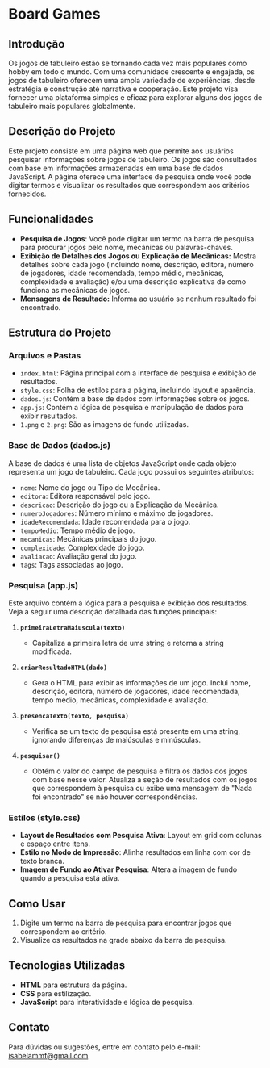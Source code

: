 # Board Games 

## Introdução

Os jogos de tabuleiro estão se tornando cada vez mais populares como hobby em todo o mundo. Com uma comunidade crescente e engajada, os jogos de tabuleiro oferecem uma ampla variedade de experiências, desde estratégia e construção até narrativa e cooperação. Este projeto visa fornecer uma plataforma simples e eficaz para explorar alguns dos jogos de tabuleiro mais populares globalmente.

## Descrição do Projeto

Este projeto consiste em uma página web que permite aos usuários pesquisar informações sobre jogos de tabuleiro. Os jogos são consultados com base em informações armazenadas em uma base de dados JavaScript. A página oferece uma interface de pesquisa onde você pode digitar termos e visualizar os resultados que correspondem aos critérios fornecidos.

## Funcionalidades

- **Pesquisa de Jogos**: Você pode digitar um termo na barra de pesquisa para procurar jogos pelo nome, mecânicas ou palavras-chaves.
- **Exibição de Detalhes dos Jogos ou Explicação de Mecânicas:** Mostra detalhes sobre cada jogo (incluindo nome, descrição, editora, número de jogadores, idade recomendada, tempo médio, mecânicas, complexidade e avaliação) e/ou uma descrição explicativa de como funciona as mecânicas de jogos.
- **Mensagens de Resultado:** Informa ao usuário se nenhum resultado foi encontrado.

## Estrutura do Projeto

### Arquivos e Pastas

- `index.html`: Página principal com a interface de pesquisa e exibição de resultados.
- `style.css`: Folha de estilos para a página, incluindo layout e aparência.
- `dados.js`: Contém a base de dados com informações sobre os jogos.
- `app.js`: Contém a lógica de pesquisa e manipulação de dados para exibir resultados.
- `1.png` e `2.png`: São as imagens de fundo utilizadas.

### Base de Dados (dados.js)

A base de dados é uma lista de objetos JavaScript onde cada objeto representa um jogo de tabuleiro. Cada jogo possui os seguintes atributos:

- `nome`: Nome do jogo ou Tipo de Mecânica.
- `editora`: Editora responsável pelo jogo.
- `descricao`: Descrição do jogo ou a Explicação da Mecânica.
- `numeroJogadores`: Número mínimo e máximo de jogadores.
- `idadeRecomendada`: Idade recomendada para o jogo.
- `tempoMedio`: Tempo médio de jogo.
- `mecanicas`: Mecânicas principais do jogo.
- `complexidade`: Complexidade do jogo.
- `avaliacao`: Avaliação geral do jogo.
- `tags`: Tags associadas ao jogo.

### Pesquisa (app.js)

Este arquivo contém a lógica para a pesquisa e exibição dos resultados. Veja a seguir uma descrição detalhada das funções principais:

1. **`primeiraLetraMaiuscula(texto)`**
   - Capitaliza a primeira letra de uma string e retorna a string modificada.

2. **`criarResultadoHTML(dado)`**
   - Gera o HTML para exibir as informações de um jogo. Inclui nome, descrição, editora, número de jogadores, idade recomendada, tempo médio, mecânicas, complexidade e avaliação.

3. **`presencaTexto(texto, pesquisa)`**
   - Verifica se um texto de pesquisa está presente em uma string, ignorando diferenças de maiúsculas e minúsculas.

4. **`pesquisar()`**
   - Obtém o valor do campo de pesquisa e filtra os dados dos jogos com base nesse valor. Atualiza a seção de resultados com os jogos que correspondem à pesquisa ou exibe uma mensagem de "Nada foi encontrado" se não houver correspondências.

### Estilos (style.css)

- **Layout de Resultados com Pesquisa Ativa**: Layout em grid com colunas e espaço entre itens.
- **Estilo no Modo de Impressão**: Alinha resultados em linha com cor de texto branca.
- **Imagem de Fundo ao Ativar Pesquisa**: Altera a imagem de fundo quando a pesquisa está ativa.

## Como Usar

1. Digite um termo na barra de pesquisa para encontrar jogos que correspondem ao critério.
2. Visualize os resultados na grade abaixo da barra de pesquisa.

## Tecnologias Utilizadas

- **HTML** para estrutura da página.
- **CSS** para estilização.
- **JavaScript** para interatividade e lógica de pesquisa.

## Contato

Para dúvidas ou sugestões, entre em contato pelo e-mail: isabelammf@gmail.com
